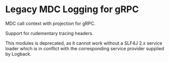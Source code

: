 # Legacy MDC Logging for gRPC
MDC call context with projection for gRPC.

Support for rudementary tracing headers.

This modules is deprecated, as it cannot work without a SLF4J 2.x service loader which is in conflict with the corresponding service provider supplied by Logback.
